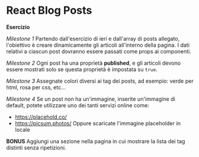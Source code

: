 # React Blog Posts

**Esercizio**

*Milestone 1*
Partendo dall'esercizio di ieri e dall'array di posts allegato, l'obiettivo è creare dinamicamente gli articoli all'interno della pagina.
I dati relativi a ciascun post dovranno essere passati come props ai componenti.

*Milestone 2*
Ogni post ha una proprietà **published**, e gli articoli devono essere mostrati solo se questa proprietà è impostata su `true`.

*Milestone 3*
Assegnate colori diversi ai tag dei posts, ad esempio: verde per html, rosa per css, etc…

*Milestone 4*
Se un post non ha un'immagine, inserite un'immagine di default, potete utilizzare uno dei tanti servizi online come:
- https://placehold.co/
- https://picsum.photos/
Oppure scaricate l'immagine placeholder in locale


**BONUS**
Aggiungi una sezione nella pagina in cui mostrare la lista dei tag distinti senza ripetizioni.
